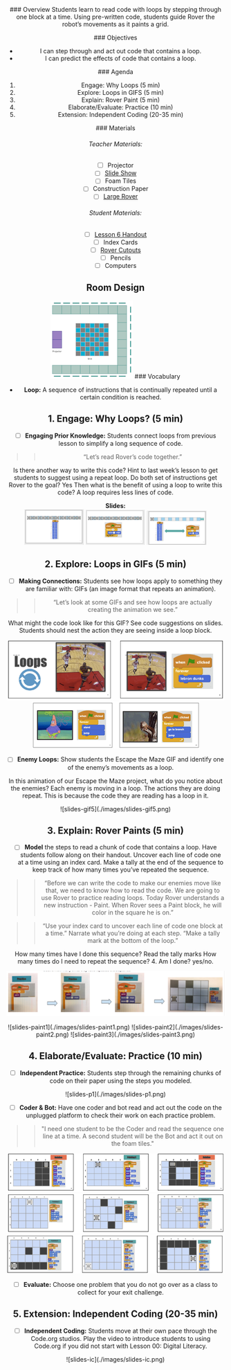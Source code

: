 <header class='header' title='Rover Paint' subtitle='Lesson 06'/>

<notable>
<iconp src='/icons/activity.png'>### Overview</iconp>
Students learn to read code with loops by stepping through one block at a time. Using pre-written code, students guide Rover the robot’s movements as it paints a grid.

<iconp src='/icons/objectives.png'>### Objectives</iconp>
- I can step through and act out code that contains a loop.
- I can predict the effects of code that contains a loop.

<iconp src='/icons/agenda.png'>### Agenda</iconp>

1. Engage: Why Loops (5 min)
1. Explore: Loops in GIFS (5 min)
1. Explain: Rover Paint (5 min)
1. Elaborate/Evaluate: Practice (10 min)
1. Extension: Independent Coding (20-35 min)


<note>
<iconp src='/icons/materials.png'>### Materials</iconp>

###### Teacher Materials:
- [ ] Projector
- [ ] [Slide Show][slides]
- [ ] Foam Tiles
- [ ] Construction Paper
- [ ] [Large Rover][large-rover]

###### Student Materials:
- [ ] [Lesson 6 Handout][lesson-6-handout]
- [ ] Index Cards
- [ ] [Rover Cutouts][rover-cutouts]
- [ ] Pencils
- [ ] Computers

</note>

## Room Design
![room](/images/layout-grid.png)
<note>
<iconp src='/icons/vocab.png'>### Vocabulary</iconp>

- **Loop:** A sequence of instructions that is continually repeated until a certain condition is reached.

</note>

## 1. Engage: Why Loops? (5 min)

- [ ] **Engaging Prior Knowledge:** Students connect loops from previous lesson to simplify a long sequence of code.

> > “Let’s read Rover’s code together.”

<iconp type="question">Is there another way to write this code? </iconp>
<iconp type="answer"> Hint to last week’s lesson to get students to suggest using a repeat loop.</iconp>
<iconp type="question">Do both set of instructions get Rover to the goal?  </iconp>
<iconp type="answer">Yes </iconp>
<iconp type="question">Then what is the benefit of using a loop to write this code?  </iconp>
<iconp type="answer">A loop requires less lines of code. </iconp>

<note>**Slides:** <br/>
![slides-why1](./images/slides-why1.png)
![slides-why2](./images/slides-why2.png)
![slides-why3](./images/slides-why3.png)
</note>

## 2. Explore: Loops in GIFs (5 min)

- [ ] **Making Connections:** Students see how loops apply to something they are familiar with: GIFs (an image format that repeats an animation).

> > “Let’s look at some GIFs and see how loops are actually creating the animation we see.”

<iconp type="question">What might the code look like for this GIF?</iconp>
<iconp type="answer">See code suggestions on slides. Students should nest the action they are seeing inside a loop block.</iconp>

![slides-gifs1](./images/slides-gifs1.png)
![slides-gifs2](./images/slides-gifs2.png)

- [ ] **Enemy Loops:** Show students the Escape the Maze GIF and identify one of the enemy’s movements as a loop.

<iconp type="question">In this animation of our Escape the Maze project, what do you notice about the enemies?</iconp>
<iconp type="answer">Each enemy is moving in a loop. The actions they are doing repeat. This is because the code they are reading has a loop in it. </iconp>

<note>
![slides-gif5](./images/slides-gif5.png)</note>

## 3. Explain: Rover Paints (5 min)

- [ ] **Model** the steps to read a chunk of code that contains a loop. Have students follow along on their handout. Uncover each line of code one at a time using an index card. Make a tally at the end of the sequence to keep track of how many times you’ve repeated the sequence.

> > “Before we can write the code to make our enemies move like that, we need to know how to read the code. We are going to use Rover to practice reading loops. Today Rover understands a new instruction - Paint. When Rover sees a Paint block, he will color in the square he is on.”

> > “Use your index card to uncover each line of code one block at a time.”
Narrate what you’re doing at each step.
> > “Make a tally mark at the bottom of the loop.”

<iconp type="question">How many times have I done this sequence? </iconp>
<iconp type="answer">Read the tally marks </iconp>
<iconp type="question">How many times do I need to repeat the sequence? </iconp>
<iconp type="answer">4. </iconp>
<iconp type="question">Am I done? </iconp>
<iconp type="answer">yes/no.</iconp>


![loop-code](./images/explain-read-loops.png)

<note>
![slides-paint1](./images/slides-paint1.png)
![slides-paint2](./images/slides-paint2.png)
![slides-paint3](./images/slides-paint3.png)</note>

## 4. Elaborate/Evaluate: Practice (10 min)

- [ ] **Independent Practice:** Students step through the remaining chunks of code on their paper using the steps you modeled.

<note>
![slides-p1](./images/slides-p1.png)
</note>

- [ ] **Coder & Bot:** Have one coder and bot read and act out the code on the unplugged platform to check their work on each practice problem.

> > "I need one student to be the Coder and read the sequence one line at a time. A second student will be the Bot and act it out on the foam tiles."

![slides-practice1](./images/slides-practice1.png)
![slides-practice2](./images/slides-practice2.png)
![slides-practice3](./images/slides-practice3.png)


- [ ] **Evaluate:** Choose one problem that you do not go over as a class to collect for your exit challenge.

## 5. Extension: Independent Coding (20-35 min)

- [ ] **Independent Coding:** Students move at their own pace through the Code.org studios. Play the video to introduce students to using Code.org if you did not start with Lesson 00: Digital Literacy.

<note>
![slides-ic](./images/slides-ic.png)
 </note>         

</notable>

[large-rover]: https://drive.google.com/file/d/0B48_2vIyABioeEVTZWx1XzRMUFU/view
[lesson-6-handout]: https://drive.google.com/file/d/0B2wBzr9vcXjPYjM5MUhtdkxrc0U/view
[rover-cutouts]: https://drive.google.com/file/d/0B48_2vIyABioNG8tTWZNYmZocFE/view
[slides]: https://docs.google.com/presentation/d/1JaiKYd3o56fOmnQyJ9it6fcgsgpiF_LsjjBf0aCzoUM/edit?usp=sharing
